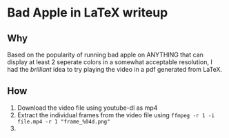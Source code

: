 # Bad Apple in LaTeX writeup

## Why
Based on the popularity of running bad apple on ANYTHING that can display at least 2 seperate colors in a somewhat acceptable resolution, I had the *brilliant* idea to try playing the video in a pdf generated from LaTeX.

## How

1) Download the video file using youtube-dl as mp4
2) Extract the individual frames from the video file using `ffmpeg -r 1 -i file.mp4 -r 1 "frame_%04d.png"`
3) 

